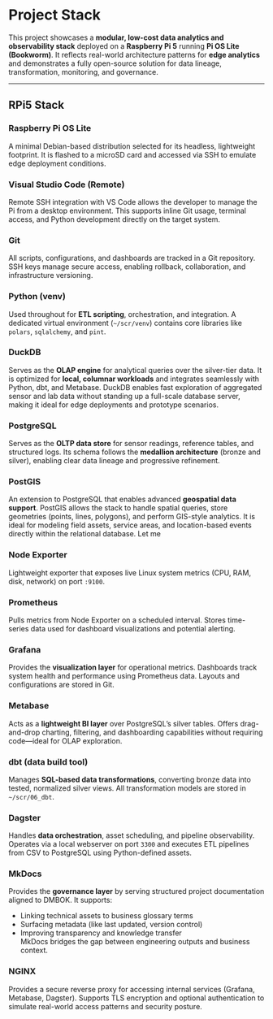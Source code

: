 # Project Stack

This project showcases a **modular, low-cost data analytics and observability stack** deployed on a **Raspberry Pi 5** running **Pi OS Lite (Bookworm)**. It reflects real-world architecture patterns for **edge analytics** and demonstrates a fully open-source solution for data lineage, transformation, monitoring, and governance.

---

## RPi5 Stack

### Raspberry Pi OS Lite  
A minimal Debian-based distribution selected for its headless, lightweight footprint. It is flashed to a microSD card and accessed via SSH to emulate edge deployment conditions.

### Visual Studio Code (Remote)  
Remote SSH integration with VS Code allows the developer to manage the Pi from a desktop environment. This supports inline Git usage, terminal access, and Python development directly on the target system.

### Git  
All scripts, configurations, and dashboards are tracked in a Git repository. SSH keys manage secure access, enabling rollback, collaboration, and infrastructure versioning.

### Python (venv)  
Used throughout for **ETL scripting**, orchestration, and integration. A dedicated virtual environment (`~/scr/venv`) contains core libraries like `polars`, `sqlalchemy`, and `pint`.

### DuckDB  
Serves as the **OLAP engine** for analytical queries over the silver-tier data. It is optimized for **local, columnar workloads** and integrates seamlessly with Python, dbt, and Metabase. DuckDB enables fast exploration of aggregated sensor and lab data without standing up a full-scale database server, making it ideal for edge deployments and prototype scenarios.

### PostgreSQL  
Serves as the **OLTP data store** for sensor readings, reference tables, and structured logs. Its schema follows the **medallion architecture** (bronze and silver), enabling clear data lineage and progressive refinement.

### PostGIS  
An extension to PostgreSQL that enables advanced **geospatial data support**. PostGIS allows the stack to handle spatial queries, store geometries (points, lines, polygons), and perform GIS-style analytics. It is ideal for modeling field assets, service areas, and location-based events directly within the relational database.
Let me 

### Node Exporter  
Lightweight exporter that exposes live Linux system metrics (CPU, RAM, disk, network) on port `:9100`.

### Prometheus  
Pulls metrics from Node Exporter on a scheduled interval. Stores time-series data used for dashboard visualizations and potential alerting.

### Grafana  
Provides the **visualization layer** for operational metrics. Dashboards track system health and performance using Prometheus data. Layouts and configurations are stored in Git.

### Metabase  
Acts as a **lightweight BI layer** over PostgreSQL’s silver tables. Offers drag-and-drop charting, filtering, and dashboarding capabilities without requiring code—ideal for OLAP exploration.

### dbt (data build tool)  
Manages **SQL-based data transformations**, converting bronze data into tested, normalized silver views. All transformation models are stored in `~/scr/06_dbt`.

### Dagster  
Handles **data orchestration**, asset scheduling, and pipeline observability. Operates via a local webserver on port `3300` and executes ETL pipelines from CSV to PostgreSQL using Python-defined assets.

### MkDocs  
Provides the **governance layer** by serving structured project documentation aligned to DMBOK. It supports:
- Linking technical assets to business glossary terms
- Surfacing metadata (like last updated, version control)
- Improving transparency and knowledge transfer  
MkDocs bridges the gap between engineering outputs and business context.

### NGINX  
Provides a secure reverse proxy for accessing internal services (Grafana, Metabase, Dagster). Supports TLS encryption and optional authentication to simulate real-world access patterns and security posture.